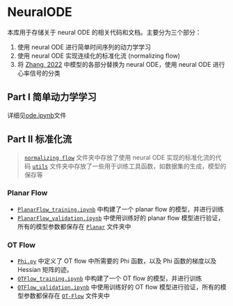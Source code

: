 # NeuralODE
本库用于存储关于 neural ODE 的相关代码和文档。主要分为三个部分：
1. 使用 neural ODE 进行简单时间序列的动力学学习
2. 使用 neural ODE 实现连续化的标准化流 (normalizing flow)
3. 将 [Zhang, 2022](https://www.mdpi.com/1099-4300/25/1/26) 中模型的各部分替换为 neural ODE，使用 neural ODE 进行心率信号的分类

## Part I 简单动力学学习
详细见[ode.ipynb](./ode.ipynb)文件
## Part II 标准化流
> [`normalizing flow`](./normalizingFlow) 文件夹中存放了使用 neural ODE 实现的标准化流的代码
> [`utils`](./normalizingFlow/utils) 文件夹中存放了一些用于训练工具函数，如数据集的生成，模型的保存等

### Planar Flow
- [`PlanarFlow_training.ipynb`](./normalizingFlow/PlanarFlow_training.ipynb) 中构建了一个 planar flow 的模型，并进行训练
- [`PlanarFlow_validation.ipynb`](./normalizingFlow/PlanarFlow_validation.ipynb) 中使用训练好的 planar flow 模型进行验证，所有的模型参数都保存在 [`Planar`](./normalizingFlow/Planar) 文件夹中

### OT Flow
- [`Phi.py`](./normalizingFlow/Phi.py) 中定义了 OT flow 中所需要的 Phi 函数，以及 Phi 函数的梯度以及 Hessian 矩阵的迹。
- [`OTFlow_training.ipynb`](./normalizingFlow/OTFlow_training.ipynb) 中构建了一个 OT flow 的模型，并进行训练
- [`OTFlow_validation.ipynb`](./normalizingFlow/OTFlow_validation.ipynb) 中使用训练好的 OT flow 模型进行验证，所有的模型参数都保存在 [`OT-Flow`](./normalizingFlow/OT-Flow) 文件夹中

